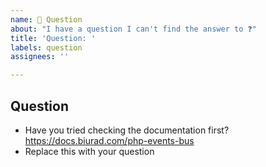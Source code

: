 ```yaml
---
name: 🙋 Question
about: "I have a question I can't find the answer to ❓"
title: 'Question: '
labels: question
assignees: ''

---
```


## Question

- Have you tried checking the documentation first? https://docs.biurad.com/php-events-bus
- Replace this with your question
